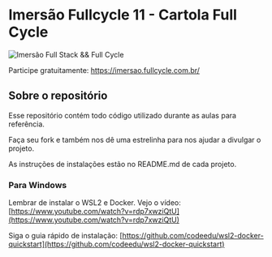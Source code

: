 # Imersão Fullcycle 11 - Cartola Full Cycle
![Imersão Full Stack && Full Cycle](https://events-fullcycle.s3.amazonaws.com/events-fullcycle/static/site/img/grupo_4417.png)

Participe gratuitamente: https://imersao.fullcycle.com.br/

## Sobre o repositório

Esse repositório contém todo código utilizado durante as aulas para referência.

Faça seu fork e também nos dê uma estrelinha para nos ajudar a divulgar o projeto.

As instruções de instalações estão no README.md de cada projeto.

### Para Windows 

Lembrar de instalar o WSL2 e Docker. Vejo o vídeo: [https://www.youtube.com/watch?v=rdp7xwziQtU](https://www.youtube.com/watch?v=rdp7xwziQtU) 

Siga o guia rápido de instalação: [https://github.com/codeedu/wsl2-docker-quickstart](https://github.com/codeedu/wsl2-docker-quickstart) 